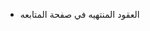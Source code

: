 <!-- - add last ending rents to the reports -->
<!-- - add all ending rent to the charts in home -->
<!-- - the payments need invoice to be in the first row -->
<!-- - owners reports and renter reports apply the userProperties -->
<!-- - عمولة الادارة -->
- العقود المنتهيه في صفحة المتابعه